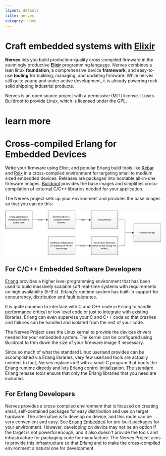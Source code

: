```yaml
---
layout: default
title: nerves
category: home
---
```


# Craft embedded systems with [Elixir](http://elixir-lang.org/)

__Nerves__ lets you build production-quality cross-compiled firmware in the stunningly productive [**Elixir**](http://elixir-lang.org/) programming language. Nerves combines a lean linux **foundation**, a comprehensive device **framework**, and easy-to-use **tooling** for building, managing, and updating firmware.  While nerves still quite young and under active development, it is already powering rock-solid shipping industrial products.


Nerves is an open source project with a permissive (MIT) license.  It uses Buildroot to provide Linux, which is licensed under the GPL.


# learn more


# Cross-compiled Erlang for Embedded Devices

Write your firmware using Elixir, 
 and popular Erlang build
tools like [Rebar](https://github.com/basho/rebar) and [Relx](https://github.com/erlware/relx) in
a cross-compiled environment for targeting small to medium sized
embedded devices. Releases are packaged into bootable all-in-one firmware
images. [Buildroot](http://buildroot.net/) provides the base images and simplifies
cross-compilation of external C/C++ libraries needed for your application.

The Nerves project sets up your environment and provides the base images so that you
can do this:

![Alt Diagram of Nerves](images/nerves-summary.png)

## For C/C++ Embedded Software Developers

[Erlang](http://www.erlang.org/) provides a higher level programming
environment that has been used to build massively scalable soft
real-time systems with requirements on high availability (5-9's).
Erlang's runtime system has built-in support for concurrency, distribution
and fault tolerance.

It is quite common to interface with C and C++ code in Erlang to
handle performance critical or low level code or just to integrate
with existing libraries. Erlang can even supervise your C and C++
code so that crashes and failures can be handled and isolated
from the rest of your code.

The Nerves Project uses the Linux kernel to provide the devices drivers
needed for your embedded system. The kernel can be configured using
Buildroot to trim down the size of your firmware image if necessary.

Since so much of what the standard Linux userland provides can be
accomplished via Erlang libraries, very few userland tools are
actually needed. In fact, Nerves replaces _init_ with a small C
program that boots the Erlang runtime directly and lets Erlang
control initialization. The standard Erlang release tools ensure
that only the Erlang libraries that you need are included.

## For Erlang Developers

Nerves provides a cross-compiled environment that is focused on creating small,
self-contained packages for easy distribution and use on target hardware. The
alternative is to develop on device, and this route can be very convenient
and easy. See [Erlang Embedded](http://www.erlang-embedded.com/)
for pre-built packages for your environment. However, developing on device
may not be an option if the target is not powerful enough, and it also doesn't
provide the tools and infrastructure for packaging code for manufacture.
The Nerves Project aims to provide this infrastructure so that Erlang and
to make the cross-compiled environment a natural one for development.
